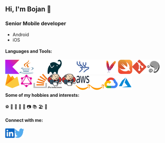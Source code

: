 ## Hi, I'm Bojan 👋

### Senior Mobile developer
- Android
- iOS


#### Languages and Tools:
<img align="left" alt="Kotlin" width="45px" height="45px" src="./img/kotlin-icon.svg" />
<img align="left" alt="Java" width="45px" height="45px" src="./img/java-light.svg#gh-light-mode-only" />
<img align="left" alt="Java" width="45px" height="45px" src="./img/java-dark.svg#gh-dark-mode-only" />
<img align="left" alt="Gradle" width="45px" height="45px" src="./img/gradle-light.svg#gh-light-mode-only" />
<img align="left" alt="Gradle" width="45px" height="45px" src="./img/gradle-dark.svg#gh-dark-mode-only" />
<img align="left" alt="Buck" width="45px" height="45px" src="./img/buck-light.svg#gh-light-mode-only" />
<img align="left" alt="Buck" width="45px" height="45px" src="./img/buck-dark.svg#gh-dark-mode-only" />
<img align="left" alt="Maven" width="45px" height="45px" src="./img/maven-light.svg" />
<img align="left" alt="Swift" width="45px" height="45px" src="./img/swift.svg" />
<img align="left" alt="Git" width="45px" height="45px" src="./img/git-icon.svg" />
<img align="left" alt="Mercurial" width="45px" height="45px" src="./img/mercurial.svg" />
<img align="left" alt="Firebase" width="45px" height="45px" src="./img/firebase.svg" />
<img align="left" alt="Graphql" width="45px" height="45px" src="./img/graphql-light.svg" />
<img align="left" alt="Stack" width="45px" height="45px" src="./img/stackoverflow-icon.svg" />
<img align="left" alt="Jenkins" width="45px" height="45px" src="./img/jenkins-light.svg#gh-light-mode-only" />
<img align="left" alt="Jenkins" width="45px" height="45px" src="./img/jenkins-dark.svg#gh-dark-mode-only" />
<br />
<br />
<br />
<img align="left" alt="AWS" width="45px" height="45px" src="./img/aws-light.svg#gh-light-mode-only" />
<img align="left" alt="AWS" width="45px" height="45px" src="./img/aws-dark.svg#gh-dark-mode-only" />
<img align="left" alt="GCP" width="45px" height="45px" src="./img/gcp-light.svg"/>
<img align="left" alt="Azure" width="45px" height="45px" src="./img/azure-light.svg"/>
<br />
<br />

#### Some of my hobbies and interests:
⚽ 🏀 🤿 🎿 🥾 📷 📚 🏖️ 🍺
<br />
#### Connect with me:
[<img align="left" alt="stracatone | LinkedIn" width="30px" height="30px" src="./img/linkedin-icon.svg" />](https://rs.linkedin.com/in/bojan-negovanovic-362921107)
[<img align="left" alt="stracatone | Twitter" width="30px" height="30px" src="./img/twitter.svg" />](https://twitter.com/stracatone)

